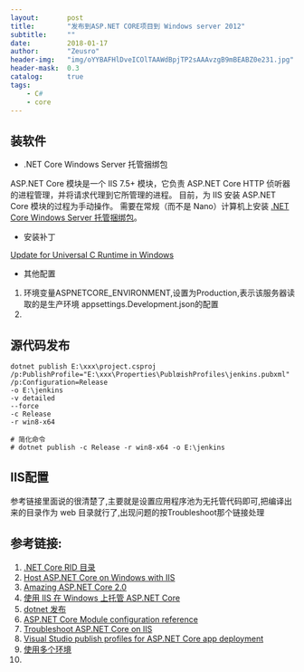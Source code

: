 ```yaml
---
layout:       post
title:        "发布到ASP.NET CORE项目到 Windows server 2012"
subtitle:     ""
date:         2018-01-17
author:       "Zeusro"
header-img:   "img/oYYBAFHlDveICOlTAAWdBpjTP2sAAAvzgB9mBEABZ0e231.jpg"
header-mask:  0.3
catalog:      true
tags:
    - C#
    - core
---
```



## 装软件
* .NET Core Windows Server 托管捆绑包

ASP.NET Core 模块是一个 IIS 7.5+ 模块，它负责 ASP.NET Core HTTP 侦听器的进程管理，并将请求代理到它所管理的进程。 目前，为 IIS 安装 ASP.NET Core 模块的过程为手动操作。 需要在常规（而不是 Nano）计算机上安装 [.NET Core Windows Server 托管捆绑包](https://aka.ms/dotnetcore-2-windowshosting)。

* 安装补丁

[Update for Universal C Runtime in Windows](https://support.microsoft.com/en-us/help/2999226/update-for-universal-c-runtime-in-windows)

* 其他配置

1. 环境变量ASPNETCORE_ENVIRONMENT,设置为Production,表示该服务器读取的是生产环境 appsettings.Development.json的配置
2. 


## 源代码发布
```
dotnet publish E:\xxx\project.csproj 
/p:PublishProfile="E:\xxx\Properties\PublœishProfiles\jenkins.pubxml" 
/p:Configuration=Release 
-o E:\jenkins 
-v detailed  
--force 
-c Release 
-r win8-x64

# 简化命令
# dotnet publish -c Release -r win8-x64 -o E:\jenkins 
```

## IIS配置
参考链接里面说的很清楚了,主要就是设置应用程序池为无托管代码即可,把编译出来的目录作为 web 目录就行了,出现问题的按Troubleshoot那个链接处理


## 参考链接:
1. [.NET Core RID 目录](https://docs.microsoft.com/zh-cn/dotnet/core/rid-catalog)
2. [Host ASP.NET Core on Windows with IIS](https://docs.microsoft.com/zh-cn/aspnet/core/host-and-deploy/iis/index?tabs=aspnetcore2x)
3. [Amazing ASP.NET Core 2.0](http://www.cnblogs.com/savorboard/p/aspnetcore2-feature.html)
4. [使用 IIS 在 Windows 上托管 ASP.NET Core](https://docs.microsoft.com/zh-cn/aspnet/core/host-and-deploy/iis/index?tabs=aspnetcore2x#iis-configuration)
5. [dotnet 发布](https://docs.microsoft.com/zh-cn/dotnet/core/tools/dotnet-publish?tabs=netcore2x)
6. [ASP.NET Core Module configuration reference](https://docs.microsoft.com/zh-cn/aspnet/core/host-and-deploy/aspnet-core-module#aspnet-core-module-with-an-iis-shared-configuration)
7. [Troubleshoot ASP.NET Core on IIS](https://docs.microsoft.com/zh-cn/aspnet/core/host-and-deploy/iis/troubleshoot)
8. [Visual Studio publish profiles for ASP.NET Core app deployment](https://docs.microsoft.com/zh-cn/aspnet/core/host-and-deploy/visual-studio-publish-profiles?tabs=aspnetcore2x)
9. [使用多个环境](https://docs.microsoft.com/zh-cn/aspnet/core/fundamentals/environments)
10. 
